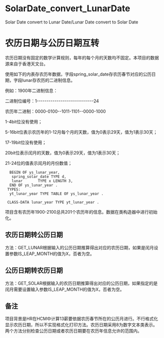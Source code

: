 # SolarDate_convert_LunarDate
Solar Date convert to Lunar Date/Lunar Date convert to Solar Date

# 农历日期与公历日期互转

​		农历日期没有固定的数学计算规则，每年的每个月的天数均不固定。本项目的数据源来自于香港天文台。

使用如下的内表存农历年数据，字段spring_solar_date存农历春节对应的公历日期，字段lunar存农历的二进制信息。

例如：1900年二进制信息：

二进制位编号：1-----------------------------24

农历年二进制：0000-0100--1011-1101--0000-1000

1-4bit位没有使用；

5-16bit位表示农历年的1-12月每个月的天数，值为0表示29天，值为1表示30天；

17-19bit位没有使用；

20bit位表示闰月的天数，值为0表示29天，值为1表示30天；

21-24位的值表示闰月的月份数值；

```TYPES:ABAP
  BEGIN OF ys_lunar_year,
   spring_solar_date TYPE d,
   lunar       TYPE x LENGTH 3,
  END OF ys_lunar_year .
 TYPES:
  yt_lunar_year TYPE TABLE OF ys_lunar_year .

 CLASS-DATA lunar_year TYPE yt_lunar_year .
```

 项目含有农历年1900-2100总共201个农历年的信息。数据在类构造器中进行初始化。

## 农历日期转公历日期

方法：GET_LUNAR根据输入的公历日期推算得出对应的农历日期，如果是闰月设置参数IS_LEAP_MONTH的值为X，否者为空。

## 公历日期转农历日期

方法：GET_SOLAR根据输入的农历日期推算得出对应的公历日期，如果指定的是闰月需要设置输入参数IS_LEAP_MONTH的值为X，否者为空。

## 备注
  项目背景是HR在HCM中计算13薪要依据农历春节所在的公历月进行。不行格式化显示农历日期，所以不实现格式化打印方法。农历日期采用8为数字文本类表示。两个方法分别检查公历日期或者农历日期要在农历年信息允许的范围内。
